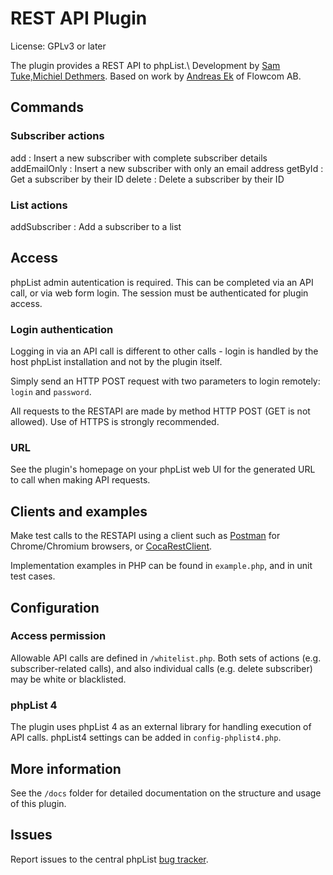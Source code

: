 # REST API Plugin

License: GPLv3 or later

The plugin provides a REST API to phpList.\ Development by [Sam Tuke,](http://samtuke.com)[Michiel Dethmers](http://phplist.com). Based on work by [Andreas Ek](https://twitter.com/ekandreas) of Flowcom AB.

## Commands

### Subscriber actions

add
:   Insert a new subscriber with complete subscriber details
addEmailOnly
:   Insert a new subscriber with only an email address
getById
:   Get a subscriber by their ID
delete
:   Delete a subscriber by their ID

### List actions

addSubscriber
:   Add a subscriber to a list

Access
------

phpList admin autentication is required. This can be completed via an
API call, or via web form login. The session must be authenticated for
plugin access.

### Login authentication

Logging in via an API call is different to other calls - login is
handled by the host phpList installation and not by the plugin itself.

Simply send an HTTP POST request with two parameters to login remotely:
`login` and `password`.

All requests to the RESTAPI are made by method HTTP POST (GET is not
    allowed). Use of HTTPS is strongly recommended.

### URL

See the plugin's homepage on your phpList web UI for the generated URL to call when making API requests.

## Clients and examples

Make test calls to the RESTAPI using a client such as
[Postman](https://chrome.google.com/webstore/detail/postman-rest-client/fdmmgilgnpjigdojojpjoooidkmcomcm?hl=en)
for Chrome/Chromium browsers, or
[CocaRestClient](https://mmattozzi.github.io/cocoa-rest-client/).

Implementation examples in PHP can be found in `example.php`, and in
unit test cases.

## Configuration

### Access permission

Allowable API calls are defined in `/whitelist.php`. Both sets of actions
(e.g. subscriber-related calls), and also individual calls (e.g. delete
    subscriber) may be white or blacklisted.

### phpList 4

The plugin uses phpList 4 as an external library for handling execution
of API calls. phpList4 settings can be added in `config-phplist4.php`.

## More information

See the `/docs` folder for detailed documentation on the structure and usage of this plugin.

## Issues

Report issues to the central phpList [bug
tracker](https://mantis.phplist.com/).

